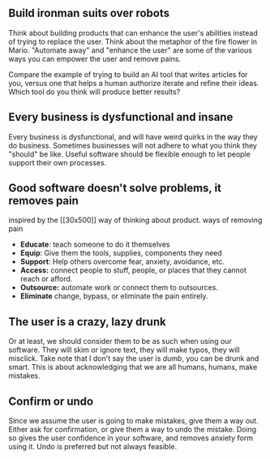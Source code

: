 ## Build ironman suits over robots 

Think about building products that can enhance the user's abilities instead of trying to replace the user. Think about the metaphor of the fire flower in Mario. "Automate away" and "enhance the user" are some of the various ways you can empower the user and remove pains.

Compare the example of trying to build an AI tool that writes articles for you, versus one that helps a human authorize iterate and refine their ideas. Which tool do you think will produce better results? 

## Every business is dysfunctional and insane 

Every business is dysfunctional, and will have weird quirks in the way they do business. Sometimes businesses will not adhere to what you think they "should" be like. Useful software should be flexible enough to let people support their own processes. 

## Good software doesn't solve problems, it removes pain
inspired by the [[30x500]] way of thinking about product. ways of removing pain

- **Educate**: teach someone to do it themselves
- **Equip**: Give them the tools, supplies, components they need
- **Support**: Help others overcome fear, anxiety, avoidance, etc.
- **Access:** connect people to stuff, people, or places that they cannot reach or afford.
- **Outsource:** automate work or connect them to outsources.
- **Eliminate** change, bypass, or eliminate the pain entirely.

## The user is a crazy, lazy drunk

Or at least, we should consider them to be as such when using our software. They will skim or ignore text, they will make typos, they will misclick. Take note that I don't say the user is *dumb*, you can be drunk and smart. This is about acknowledging that we are all humans, humans, make mistakes. 

## Confirm or undo

Since we assume the user is going to make mistakes, give them a way out. Either ask for confirmation, or give them a way to undo the mistake. Doing so gives the user confidence in your software, and removes anxiety form using it. Undo is preferred but not always feasible. 


